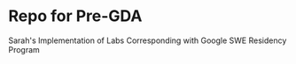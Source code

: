 # **Repo for Pre-GDA**

Sarah's Implementation of Labs Corresponding with Google SWE Residency Program
